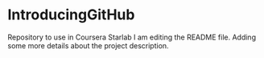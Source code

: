 # IntroducingGitHub
Repository to use in Coursera Starlab
I am editing the README file. Adding some more details about the project description.

